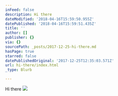 ```yaml
---
inFeed: false
description: Hi there
dateModified: '2018-04-16T15:59:50.955Z'
datePublished: '2018-04-16T15:59:51.435Z'
title: ''
author: []
publisher: {}
via: {}
sourcePath: _posts/2017-12-25-hi-there.md
hasPage: true
starred: false
datePublishedOriginal: '2017-12-25T12:35:03.571Z'
url: hi-there/index.html
_type: Blurb

---
```

Hi there
![](https://the-grid-user-content.s3-us-west-2.amazonaws.com/45f643a4-1a5e-4631-83af-ffc964eec71c.png)